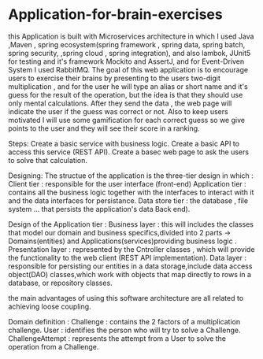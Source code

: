 # Application-for-brain-exercises
this Application is built with Microservices architecture  in which I used Java ,Maven , spring ecosystem(spring framework , spring data, spring batch, spring security, ,spring cloud , spring integration), and also lambok, JUnit5 for testing and it's framework Mockito and AssertJ, and for Event-Driven System I used RabbitMQ.
The goal of this web application is to encourage users to exercise their brains by presenting to the users two-digit multiplication , and for the user he will type an alias or short name and it's guess for the result of the operation, but the idea is that they should use only mental calculations.
After they send the data , the web page will indicate the user if the guess was correct or not.
Also to keep users motivated I will use some gamification for each correct guess so we give points to the user and they will see their score in a ranking.

Steps:
Create a basic service with business logic.
Create a basic API to access this service (REST API).
Create a basec web page to ask the users to solve that calculation.

Designing:
The structue of the application is the three-tier design in which :
Client tier : responsible for the user interface (front-end)
Application tier : contains all the business logic together with the interfaces to interact with it and the data interfaces for persistance.
Data store tier : the database , file system ... that persists the application's data Back end).

Design of the Application tier :
Business layer : this will includes the classes that model our domain and business specifics,divided into 2 parts -> Domains(entities) and Applications(services)providing business logic .
Presentation layer : represented by the Cntroller classes , which will provide the functionality to the web client (REST API implementation).
Data layer : responsible for persisting our entities in a data storage,include data access object(DAO) classes,which work with objects that map directly to rows in a database, or repository classes.

the main advantages of using this software architecture are all related to achieving loose coupling.

Domain definition :
Challenge : contains the 2 factors of a multiplication challenge.
User : identifies the person who will try  to solve a Challenge.
ChallengeAttempt : represents the attempt from a User to solve the operation from a Challenge.




